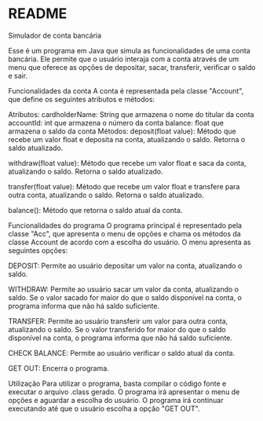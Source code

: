 # README
Simulador de conta bancária

Esse é um programa em Java que simula as funcionalidades de uma conta bancária. Ele permite que o usuário interaja com a conta através de um menu que oferece as opções de depositar, sacar, transferir, verificar o saldo e sair.

Funcionalidades da conta
A conta é representada pela classe "Account", que define os seguintes atributos e métodos:

Atributos:
cardholderName: String que armazena o nome do titular da conta
accountId: int que armazena o número da conta
balance: float que armazena o saldo da conta
Métodos:
deposit(float value): Método que recebe um valor float e deposita na conta, atualizando o saldo. Retorna o saldo atualizado.

withdraw(float value): Método que recebe um valor float e saca da conta, atualizando o saldo. Retorna o saldo atualizado.

transfer(float value): Método que recebe um valor float e transfere para outra conta, atualizando o saldo. Retorna o saldo atualizado.

balance(): Método que retorna o saldo atual da conta.

Funcionalidades do programa
O programa principal é representado pela classe "Acc", que apresenta o menu de opções e chama os métodos da classe Account de acordo com a escolha do usuário. O menu apresenta as seguintes opções:

DEPOSIT: Permite ao usuário depositar um valor na conta, atualizando o saldo.

WITHDRAW: Permite ao usuário sacar um valor da conta, atualizando o saldo. Se o valor sacado for maior do que o saldo disponível na conta, o programa informa que não há saldo suficiente.

TRANSFER: Permite ao usuário transferir um valor para outra conta, atualizando o saldo. Se o valor transferido for maior do que o saldo disponível na conta, o programa informa que não há saldo suficiente.

CHECK BALANCE: Permite ao usuário verificar o saldo atual da conta.

GET OUT: Encerra o programa.

Utilização
Para utilizar o programa, basta compilar o código fonte e executar o arquivo .class gerado. O programa irá apresentar o menu de opções e aguardar a escolha do usuário. O programa irá continuar executando até que o usuário escolha a opção "GET OUT".
